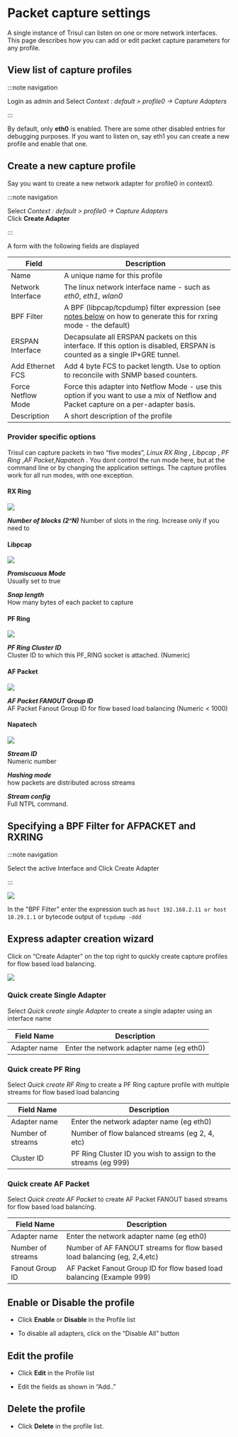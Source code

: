 # Packet capture settings

A single instance of Trisul can listen on one or more network
interfaces. This page describes how you can add or edit packet capture
parameters for any profile.

## View list of capture profiles

:::note navigation

Login as admin and Select *Context : default \> profile0 -\> Capture
Adapters*

:::

By default, only **eth0** is enabled. There are some other disabled
entries for debugging purposes. If you want to listen on, say eth1 you
can create a new profile and enable that one.

## Create a new capture profile

Say you want to create a new network adapter for profile0 in context0.

:::note navigation

Select *Context : default \> profile0 -\> Capture Adapters*  
Click **Create Adapter**

:::

A form with the following fields are displayed

| Field              | Description                                                                                                                                                           |
| ------------------ | --------------------------------------------------------------------------------------------------------------------------------------------------------------------- |
| Name               | A unique name for this profile                                                                                                                                        |
| Network Interface  | The linux network interface name - such as *eth0*, *eth1*, *wlan0*                                                                                                    |
| BPF Filter         | A BPF (libpcap/tcpdump) filter expression (see [notes below](#specifying_a_bpf_filter_for_afpacket_and_rxring) on how to generate this for rxring mode - the default) |
| ERSPAN Interface   | Decapsulate all ERSPAN packets on this interface. If this option is disabled, ERSPAN is counted as a single IP+GRE tunnel.                                            |
| Add Ethernet FCS   | Add 4 byte FCS to packet length. Use to option to reconcile with SNMP based counters.                                                                                 |
| Force Netflow Mode | Force this adapter into Netflow Mode - use this option if you want to use a mix of Netflow and Packet capture on a per-adapter basis.                                 |
| Description        | A short description of the profile                                                                                                                                    |

### Provider specific options

Trisul can capture packets in two “five modes”, *Linux RX Ring* ,
*Libpcap* , *PF Ring* ,*AF Packet*,*Napatech* . You dont control the run
mode here, but at the command line or by changing the application
settings. The capture profiles work for all run modes, with one
exception.

#### RX Ring

![](images/rxring_profiles.png)

***Number of blocks (2^N)*** 
Number of slots in the ring. Increase only if you need to

#### Libpcap

![](images/libpcap_profiles.png)

***Promiscuous Mode***  
Usually set to true

***Snap length***  
How many bytes of each packet to capture

#### PF Ring

![](images/pfring_profiles.png)

***PF Ring Cluster ID***  
Cluster ID to which this PF_RING socket is attached. (Numeric)

#### AF Packet

![](images/afpacketfanout_profiles.png)

***AF Packet FANOUT Group ID***  
AF Packet Fanout Group ID for flow based load balancing (Numeric \<
1000)

#### Napatech

![](images/napatech_profiles.png)

***Stream ID***  
Numeric number

***Hashing mode***  
how packets are distributed across streams

***Stream config***  
Full NTPL command.

## Specifying a BPF Filter for AFPACKET and RXRING

:::note navigation

Select the active Interface and Click Create Adapter

:::

![](images/bgpfilter_profiles.png)

In the "BPF Filter" enter the expression such as `host 192.168.2.11 or host 10.29.1.1` or bytecode output of `tcpdump -ddd`

## Express adapter creation wizard

Click on “Create Adapter” on the top right to quickly create capture
profiles for flow based load balancing.

![](images/adaptercreationwizard_profiles.png)

### Quick create Single Adapter

Select *Quick create single Adapter* to create a single adapter using an
interface name

| Field Name   | Description                              |
| ------------ | ---------------------------------------- |
| Adapter name | Enter the network adapter name (eg eth0) |

### Quick create PF Ring

Select *Quick create RF Ring* to create a PF Ring capture profile with
multiple streams for flow based load balancing

| Field Name        | Description                                                   |
| ----------------- | ------------------------------------------------------------- |
| Adapter name      | Enter the network adapter name (eg eth0)                      |
| Number of streams | Number of flow balanced streams (eg 2, 4, etc)                |
| Cluster ID        | PF Ring Cluster ID you wish to assign to the streams (eg 999) |

### Quick create AF Packet

Select *Quick create AF Packet* to create AF Packet FANOUT based streams
for flow based load balancing.

| Field Name        | Description                                                             |
| ----------------- | ----------------------------------------------------------------------- |
| Adapter name      | Enter the network adapter name (eg eth0)                                |
| Number of streams | Number of AF FANOUT streams for flow based load balancing (eg, 2,4,etc) |
| Fanout Group ID   | AF Packet Fanout Group ID for flow based load balancing (Example 999)   |

## Enable or Disable the profile

- Click **Enable** or **Disable** in the Profile list

- To disable all adapters, click on the “Disable All” button

## Edit the profile

- Click **Edit** in the Profile list  

- Edit the fields as shown in “Add..”

## Delete the profile

- Click **Delete** in the profile list.
